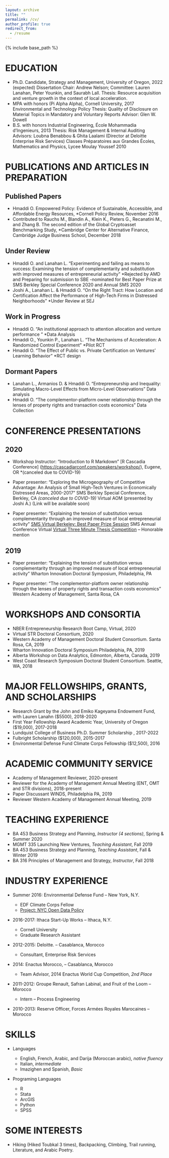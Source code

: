```yaml
---
layout: archive
title: ""
permalink: /cv/
author_profile: true
redirect_from:
  - /resume
---
```


{% include base_path %}

EDUCATION
======
* Ph.D. Candidate, Strategy and Management, University of Oregon, 2022 (expected)
Dissertation Chair: Andrew Nelson; 
Committee: Lauren Lanahan, Peter Younkin, and Saurabh Lall.
Thesis: Resource acquisition and venture growth in the context of local acceleration. 
* MPA with honors (Pi Alpha Alpha), Cornell University, 2017
Environmental and Technology Policy
Thesis: Quality of Disclosure on Material Topics in Mandatory and Voluntary Reports
Advisor: Glen W. Dowell
* B.S. with honors Industrial Engineering, École Mohammadia d’Ingenieurs, 2013 
Thesis: Risk Management & Internal Auditing
Advisors: Loubna Benabbou & Ghita Laalami (Director at Deloitte Enterprise Risk Services)
Classes Préparatoires aux Grandes Écoles, Mathematics and Physics, Lycee Moulay Youssef 2010

PUBLICATIONS AND ARTICLES IN PREPARATION
======

Published Papers
-------------
* Hmaddi O. Empowered Policy: Evidence of Sustainable, Accessible, and Affordable Energy Resources, *Cornell Policy Review, November 2016
* Contributed to Rauchs M., Blandin A., Klein K., Pieters G., Recanatini M., and Zhang B. The second edition of the Global Cryptoasset Benchmarking Study, *Cambridge Center for Alternative Finance, Cambridge Judge Business School, December 2018

Under Review 
---------
* Hmaddi O. and Lanahan L. “Experimenting and failing as means to success: Examining the tension of complementarity and substitution with improved measures of entrepreneurial activity” *Rejected by AMD and Preparing for submission to SBE
-nominated for Best Paper Prize at SMS Berkley Special Conference 2020 and Annual SMS 2020
* Joshi A., Lanahan L. & Hmaddi O. “On the Right Tract: How Location and Certification Affect the Performance of High-Tech Firms in Distressed Neighborhoods” *Under Review at SEJ

Work in Progress 
-----------
* Hmaddi O. “An institutional approach to attention allocation and venture performance ” *Data Analysis
* Hmaddi O., Younkin P., Lanahan L. “The Mechanisms of Acceleration: A Randomized Control Experiment” *Pilot RCT
* Hmaddi O. “The Effect of Public vs. Private Certification on Ventures’ Learning Behavior” *RCT design

Dormant Papers 
-----------
* Lanahan L., Armanios D. & Hmaddi O. “Entrepreneurship and Inequality: Simulating Macro-Level Effects from Micro-Level Observations” Data analysis
* Hmaddi O. “The complementor-platform owner relationship through the lenses of property rights and transaction costs economics” Data Collection

CONFERENCE PRESENTATIONS
=========
2020
----
* Workshop Instructor: “Introduction to R Markdown” 
[R Cascadia Conference] (https://cascadiarconf.com/speakers/workshop/), Eugene, OR *(canceled due to COVID-19)

* Paper presenter: “Exploring the Microgeography of Competitive Advantage: An Analysis of Small High-Tech Ventures in Economically Distressed Areas, 2000-2017”
SMS Berkley Special Conference, Berkley, CA *(canceled due to COVID-19)* 
Virtual AOM (presented by Joshi A.) (Link will be available soon)

* Paper presenter: “Explaining the tension of substitution versus complementarity through an improved measure of local entrepreneurial activity”
[SMS Virtual Berkeley: Best Paper Prize Session](https://www.strategicmanagement.net/berkeley/overview/virtual)
SMS Annual Conference Virtual
[Virtual Three Minute Thesis Competition](https://gradforum.uoregon.edu/participants/) – Honorable mention

2019
-----
* Paper presenter: “Explaining the tension of substitution versus complementarity through an improved measure of local entrepreneurial activity”
Wharton Innovation Doctoral Symposium, Philadelphia, PA

* Paper presenter: “The complementor-platform owner relationship through the lenses of property rights and transaction costs economics” 
Western Academy of Management, Santa Rosa, CA

WORKSHOPS AND CONSORTIA
===========================
* NBER Entrepreneurship Research Boot Camp, Virtual, 2020
* Virtual STR Doctoral Consortium, 2020
* Western Academy of Management Doctoral Student Consortium. Santa Rosa, CA, 2019
* Wharton Innovation Doctoral Symposium Philadelphia, PA, 2019
* Alberta Workshop on Data Analytics, Edmonton, Alberta, Canada, 2019
* West Coast Research Symposium Doctoral Student Consortium. Seattle, WA, 2018

MAJOR FELLOWSHIPS, GRANTS, AND SCHOLARSHIPS
============
* Research Grant by the John and Emiko Kageyama Endowment Fund, with Lauren Lanahn ($5500), 2018-2020
* First Year Fellowship Award Academic Year, University of Oregon ($19,000), 2017-2018
* Lundquist College of Business Ph.D. Summer Scholarship , 2017-2022
* Fulbright Scholarship ($120,000), 2015-2017
* Environmental Defense Fund Climate Corps Fellowship ($12,500), 2016

ACADEMIC COMMUNITY SERVICE
=====================
* Academy of Management Reviewer, 2020-present
* Reviewer for the Academy of Management Annual Meeting (ENT, OMT and STR divisions), 2018-present
* Paper Discussant WINDS, Philadelphia PA, 2019
* Reviewer Western Academy of Management Annual Meeting, 2019

TEACHING EXPERIENCE
=================
* BA 453 Business Strategy and Planning, *Instructor (4 sections)*, Spring & Summer 2020
* MGMT 335 Launching New Ventures, *Teaching Assistant*, Fall 2019  
* BA 453 Business Strategy and Planning, *Teaching Assistant*,  Fall & Winter 2019
* BA 316 Principles of Management and Strategy, *Instructor*, Fall 2018


INDUSTRY EXPERIENCE
======
* Summer 2016: Environmental Defense Fund – New York, N.Y. 
  * EDF Climate Corps Fellow 
  * [Project: NYC Open Data Policy](http://edfclimatecorps.net/engagement/new-york-city-housing-authority-ouafaa-hmaddi-2016)

* 2016-2017: Ithaca Start-Up Works – Ithaca, N.Y.
  * Cornell University
  * Graduate Research Assistant 

* 2012-2015: Deloitte. – Casablanca, Morocco 
  * Consultant, Enterprise Risk Services

* 2014: Enactus Morocco, – Casablanca, Morocco 
  * Team Advisor, 2014 Enactus World Cup Competition, *2nd Place*
 
* 2011-2012: Groupe Renault, Safran Labinal, and Fruit of the Loom – Morocco           
  * Intern – Process Engineering

* 2010-2013: Reserve Officer, Forces Armées Royales Marocaines – Morocco 

SKILLS
======
* Languages
  * English, French, Arabic, and Darija (Moroccan arabic), *native fluency* 
  * Italian, *intermediate*
  * Imazighen and Spanish, *Basic*

* Programing Languages 
  * R
  * Stata
  * ArcGIS
  * Python
  * SPSS
  
SOME INTERESTS
======
* Hiking (Hiked Toubkal 3 times), Backpacking, Climbing, Trail running, Literature, and Arabic Poetry. 
